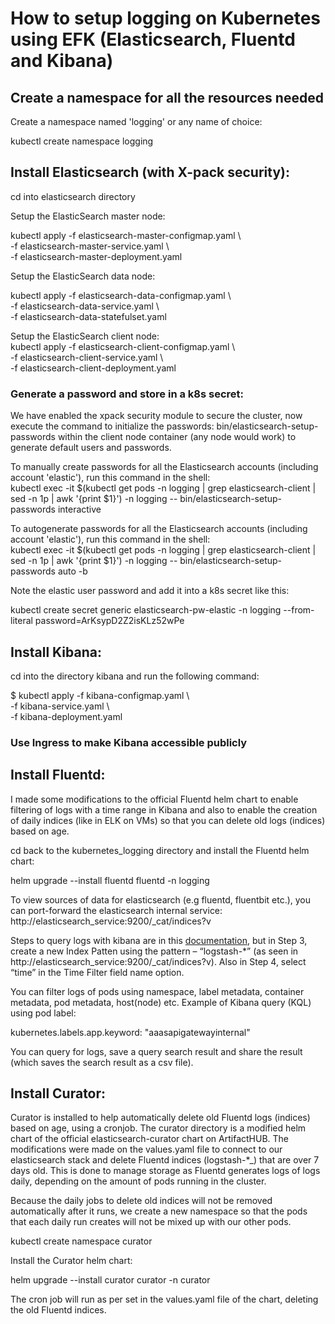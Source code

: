 # How to setup logging on Kubernetes using EFK (Elasticsearch, Fluentd and Kibana)

## Create a namespace for all the resources needed
Create a namespace named 'logging' or any name of choice:

kubectl create namespace logging

## Install Elasticsearch (with X-pack security):  
cd into elasticsearch directory  

Setup the ElasticSearch master node:  

kubectl apply  -f elasticsearch-master-configmap.yaml \  
-f elasticsearch-master-service.yaml \  
-f elasticsearch-master-deployment.yaml  

Setup the ElasticSearch data node:  

kubectl apply -f elasticsearch-data-configmap.yaml \  
-f elasticsearch-data-service.yaml \  
-f elasticsearch-data-statefulset.yaml  

Setup the ElasticSearch client node:  
kubectl apply  -f elasticsearch-client-configmap.yaml \  
-f elasticsearch-client-service.yaml \   
-f elasticsearch-client-deployment.yaml


### Generate a password and store in a k8s secret:

We have enabled the xpack security module to secure the cluster, now execute the command to initialize the passwords: bin/elasticsearch-setup-passwords within the client node container (any node would work) to generate default users and passwords.  

To manually create passwords for all the Elasticsearch accounts (including account 'elastic'), run this command in the shell:  
kubectl exec -it $(kubectl get pods -n logging | grep elasticsearch-client | sed -n 1p | awk '{print $1}') -n logging -- bin/elasticsearch-setup-passwords interactive

To autogenerate passwords for all the Elasticsearch accounts (including account 'elastic'), run this command in the shell:  
kubectl exec -it $(kubectl get pods -n logging | grep elasticsearch-client | sed -n 1p | awk '{print $1}') -n logging -- bin/elasticsearch-setup-passwords auto -b  

Note the elastic user password and add it into a k8s secret like this:  

kubectl create secret generic elasticsearch-pw-elastic -n logging --from-literal password=ArKsypD2Z2isKLz52wPe

## Install Kibana:

cd into the directory kibana and run the following command:  

$ kubectl apply  -f kibana-configmap.yaml \  
-f kibana-service.yaml \  
-f kibana-deployment.yaml

### Use Ingress to make Kibana accessible publicly 

## Install Fluentd:
I made some modifications to the official Fluentd helm chart to enable filtering of logs with a time range in Kibana and also to enable the creation of daily indices (like in ELK on VMs) so that you can delete old logs (indices) based on age.  

cd back to the kubernetes_logging directory and install the Fluentd helm chart:  

helm upgrade --install fluentd fluentd -n logging

To view sources of data for elasticsearch (e.g fluentd, fluentbit etc.), you can port-forward the elasticsearch internal service:
http://elasticsearch_service:9200/_cat/indices?v

Steps to query logs with kibana are in this [documentation](https://devopscube.com/setup-efk-stack-on-kubernetes), but in Step 3, create a new Index Patten using the pattern – “logstash-*” (as seen in http://elasticsearch_service:9200/_cat/indices?v).
Also in Step 4, select “time” in the Time Filter field name option.

You can filter logs of pods using namespace, label metadata, container metadata, pod metadata, host(node) etc.
Example of Kibana query (KQL) using pod label:

kubernetes.labels.app.keyword: "aaasapigatewayinternal" 

You can query for logs, save a query search result and share the result (which saves the search result as a csv file).  


## Install Curator:  
Curator is installed to help automatically delete old Fluentd logs (indices) based on age, using a cronjob. The curator directory is a modified helm chart of the official elasticsearch-curator chart on ArtifactHUB. The modifications were made on the values.yaml file to connect to our elasticsearch stack and delete Fluentd indices (logstash-*_) that are over 7 days old. This is done to manage storage as Fluentd generates logs of logs daily, depending on the amount of pods running in the cluster.

Because the daily jobs to delete old indices will not be removed automatically after it runs, we create a new namespace so that the pods that each daily run creates will not be mixed up with our other pods.  

kubectl create namespace curator  

Install the Curator helm chart:  

helm upgrade --install curator curator -n curator     

The cron job will run as per set in the values.yaml file of the chart, deleting the old Fluentd indices.
